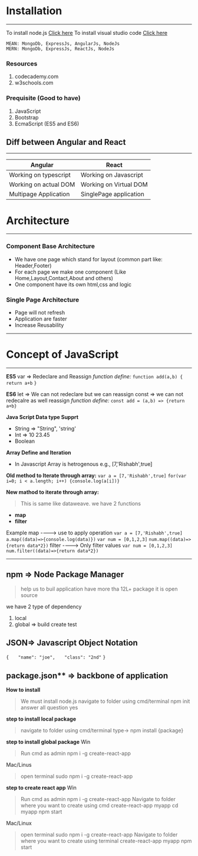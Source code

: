 # Installation
----------------
To install node.js [Click here](https://nodejs.org/en/)
To install visual studio code [Click here](https://code.visualstudio.com)
````
MEAN: MongoDb, ExpressJs, AngularJs, NodeJs
MERN: MongoDb, ExpressJs, ReactJs, NodeJs
````
### Resources
1. codecademy.com
2. w3schools.com
   
### Prequisite (Good to have)
1. JavaScript
2. Bootstrap
3. EcmaScript (ES5 and ES6)

## Diff between Angular and React
----

| Angular       | React    |
|---------------|----------|
| Working on typescript | Working on Javascript |
| Working on actual DOM | Working on Virtual DOM|
| Multipage Application | SinglePage application|

# Architecture
-----------------------
### Component Base Architecture
- We have one page which stand for layout (common part like: Header,Footer)
- For each page we make one component (Like Home,Layout,Contact,About and others)
-  One component have its own html,css and logic

### Single Page Architecture
- Page will not refresh
- Application are faster
- Increase Reusability

--------------------------------
# Concept of JavaScript
-----------
**ES5**
var => Redeclare and Reassign
*function define:*  `function add(a,b) {`
`   return a+b`
`}`

**ES6**
let => We can not redeclare but we can reassign
const => we can not redecalre as well reassign
*function define:*  `const add = (a,b) => {return a+b}`

**Java Script Data type Supprt**
- String => "String", 'string'
- Int => 10 23.45
- Boolean

**Array Define and Iteration**
- In Javascript Array is hetrogenous e.g., [7,'Rishabh',true]

**Old method to Iterate through array:**
`var a = [7,'Rishabh',true]`
`for(var i=0; i < a.length; i++) {console.log(a[i])}`

**New mathod to iterate through array:**
> This is same like dataweave. we have 2 functions 
 - **map**
 - **filter**

Example
map ----> use to apply operation
`var a = [7,'Rishabh',true]`
`a.map((data)=>{console.log(data)})`
`var num = [0,1,2,3]`
`num.map((data)=>{return data*2})`
filter ----> Only filter values
`var num = [0,1,2,3]`
`num.filter((data)=>{return data*2})`

--------------------
## npm => Node Package Manager
> help us to buil application
> have more tha 12L+ package
> it is open source

we have 2 type of dependency
1. local
2. global => build create test

## JSON=> Javascript Object Notation
`{`
 `   "name": "joe",`
 `   "class": "2nd"`
`}`

## package.json** => backbone of application
**How to install**
> We must install node.js
> navigate to folder using cmd/terminal
> npm init
> answer all question
> yes

**step to install local package**
> navigate to folder using cmd/terminal
> type-> npm install {package}

**step to install global package**
Win
> Run cmd as admin
> npm i -g create-react-app

Mac/Linus
> open terminal
> sudo npm i -g create-react-app

**step to create react app**
Win
> Run cmd as admin
> npm i -g create-react-app
> Navigate to folder where you want to create using cmd
> create-react-app myapp
> cd myapp
> npm start

Mac/Linux
> open terminal
> sudo npm i -g create-react-app
> Navigate to folder where you want to create using terminal
> create-react-app myapp
> npm start